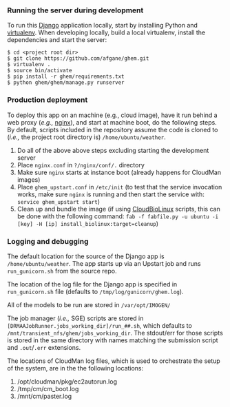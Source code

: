 ### Running the server during development

To run this [Django][1] application locally, start by installing 
Python and [virtualenv][2]. When developing locally,
build a local virtualenv, install the dependencies and start the server:

    $ cd <project root dir>
    $ git clone https://github.com/afgane/ghem.git
    $ virtualenv .
    $ source bin/activate
    $ pip install -r ghem/requirements.txt
    $ python ghem/ghem/manage.py runserver

### Production deployment

To deploy this app on an machine (e.g., cloud image), have it run behind a
web proxy (*e.g.,* [nginx][3]), and start at machine boot, do the following steps.
By default, scripts included in the repository assume the code is cloned to
(*i.e.,* the project root directory is) ``/home/ubuntu/weather``.

1. Do all of the above above steps excluding starting the development server
1. Place ``nginx.conf`` in ``?/nginx/conf/.`` directory
1. Make sure ``nginx`` starts at instance boot (already happens for CloudMan images)
1. Place ``ghem_upstart.conf`` in ``/etc/init`` (to test that the service invocation works,
    make sure ``nginx`` is running and then start the service with: ``service ghem_upstart start``)
1. Clean up and bundle the image (if using [CloudBioLinux][4] scripts, this can be done with the
    following command: ``fab -f fabfile.py -u ubuntu -i [key] -H [ip] install_biolinux:target=cleanup``)

### Logging and debugging

The default location for the source of the Django app is 
``/home/ubuntu/weather``. The app starts up via an Upstart job
and runs ``run_gunicorn.sh`` from the source repo.

The location of the log file for the Django app is specified in
``run_gunicorn.sh`` file (defaults to ``/tmp/log/gunicorn/ghem.log``).

All of the models to be run are stored in ``/var/opt/IMOGEN/``

The job manager (*i.e.,* SGE) scripts are stored in
``[DRMAAJobRunner.jobs_working_dir]/run_##.sh``, which defaults to
``/mnt/transient_nfs/ghem/jobs_working_dir``. The stdout/err for those scripts
is stored in the same directory with names matching the submission script and
``.out``/``.err`` extensions.

The locations of CloudMan log files, which is used to orchestrate the setup of
the system, are in the the following locations:

1. /opt/cloudman/pkg/ec2autorun.log
1. /tmp/cm/cm_boot.log
1. /mnt/cm/paster.log

[1]: https://www.djangoproject.com/
[2]: https://github.com/pypa/virtualenv
[3]: http://wiki.nginx.org/Main
[4]: http://cloudbiolinux.org/
